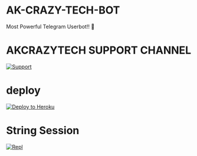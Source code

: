 # AK-CRAZY-TECH-BOT
Most Powerful Telegram Userbot!! 🤗
# AKCRAZYTECH SUPPORT CHANNEL
<a href="https://t.me/AkcrazytechOfficial"> <img src="https://telegra.ph/file/a22101469135f82c1c51b.jpg" alt="Support" /></a></p>

# deploy
<a href="https://dashboard.heroku.com/new?button-url=https%3A%2F%2Fgithub.com%2FMarshmellow098%2FAK-CRAZY-TECH-BOT&template=https%3A%2F%2Fgithub.com%2FMarshmellow098%2FAK-CRAZY-TECH-BOT%2Fblob%2Fmain"> <img src="https://www2.assets.heroku.com/assets/elements/elements-buttons-2-4867044559069b937ba0fd078f5604f310a49928bd1b59fb3d2f0ff96e0d97c8.svg" alt="Deploy to Heroku" /></a></p>
# String Session
<a href="https://repl.it/@Akcrazytech/Akcrazytech#main.py"> <img src="https://telegra.ph/file/6ba2efa8f31830d3f725f.jpg" alt="Repl" /></a></p>
